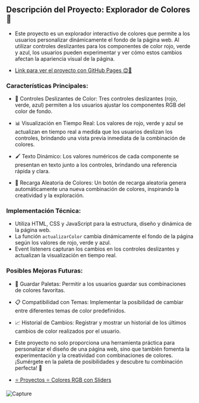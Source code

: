 ## Descripción del Proyecto: Explorador de Colores 🌈

* Este proyecto es un explorador interactivo de colores que permite a los usuarios personalizar dinámicamente el fondo de la página web. Al utilizar controles deslizantes para los componentes de color rojo, verde y azul, los usuarios pueden experimentar y ver cómo estos cambios afectan la apariencia visual de la página.

* <a href="https://RGB-luiso-o.github.io/" target="_blank">Link para ver el proyecto con GitHub Pages 😊🔗</a>

### Características Principales:

- 🎨 Controles Deslizantes de Color: Tres controles deslizantes (rojo, verde, azul) permiten a los usuarios ajustar los componentes RGB del color de fondo.
  
- 📊 Visualización en Tiempo Real: Los valores de rojo, verde y azul se actualizan en tiempo real a medida que los usuarios deslizan los controles, brindando una vista previa inmediata de la combinación de colores.

- 🖌️ Texto Dinámico: Los valores numéricos de cada componente se presentan en texto junto a los controles, brindando una referencia rápida y clara.

- 🔄 Recarga Aleatoria de Colores: Un botón de recarga aleatoria genera automáticamente una nueva combinación de colores, inspirando la creatividad y la exploración.

### Implementación Técnica:

- Utiliza HTML, CSS y JavaScript para la estructura, diseño y dinámica de la página web.
- La función `actualizarColor` cambia dinámicamente el fondo de la página según los valores de rojo, verde y azul.
- Event listeners capturan los cambios en los controles deslizantes y actualizan la visualización en tiempo real.

### Posibles Mejoras Futuras:

- 🌟 Guardar Paletas: Permitir a los usuarios guardar sus combinaciones de colores favoritas.
  
- 📋 Compatibilidad con Temas: Implementar la posibilidad de cambiar entre diferentes temas de color predefinidos.

- 📈 Historial de Cambios: Registrar y mostrar un historial de los últimos cambios de color realizados por el usuario.

* Este proyecto no solo proporciona una herramienta práctica para personalizar el diseño de una página web, sino que también fomenta la experimentación y la creatividad con combinaciones de colores. ¡Sumérgete en la paleta de posibilidades y descubre tu combinación perfecta! 🚀

* <a href = "https://www.youtube.com/watch?v=koiPxFFiqJ4&t=11431s">⭐️ Proyectos ⭐️ Colores RGB con Sliders</a>

![Capture](https://github.com/Luiso-o/RGB-Luiso-o.github.io/assets/128043647/8a9da57f-0680-4e71-bcc8-093d1249ccc7)
